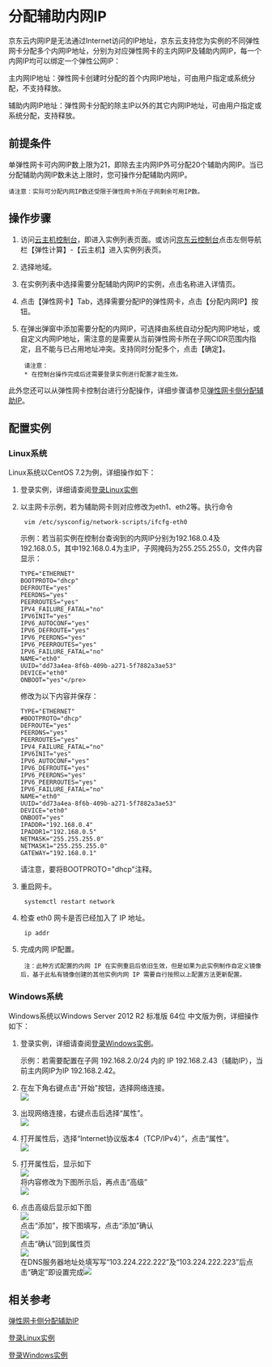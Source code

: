 # 分配辅助内网IP

京东云内网IP是无法通过Internet访问的IP地址，京东云支持您为实例的不同弹性网卡分配多个内网IP地址，分别为对应弹性网卡的主内网IP及辅助内网IP，每一个内网IP均可以绑定一个弹性公网IP：

主内网IP地址：弹性网卡创建时分配的首个内网IP地址，可由用户指定或系统分配，不支持释放。

辅助内网IP地址：弹性网卡分配的除主IP以外的其它内网IP地址，可由用户指定或系统分配，支持释放。

## 前提条件

单弹性网卡可内网IP数上限为21，即除去主内网IP外可分配20个辅助内网IP。当已分配辅助内网IP数未达上限时，您可操作分配辅助内网IP。
	
	请注意：实际可分配内网IP数还受限于弹性网卡所在子网剩余可用IP数。

## 操作步骤

1. 访问[云主机控制台](https://cns-console.jdcloud.com/host/compute/list)，即进入实例列表页面。或访问[京东云控制台](https://console.jdcloud.com)点击左侧导航栏【弹性计算】-【云主机】进入实例列表页。
2. 选择地域。
3. 在实例列表中选择需要分配辅助内网IP的实例，点击名称进入详情页。
4. 点击【弹性网卡】Tab，选择需要分配IP的弹性网卡，点击【分配内网IP】按钮。
5. 在弹出弹窗中添加需要分配的内网IP，可选择由系统自动分配内网IP地址，或自定义内网IP地址，需注意的是需要从当前弹性网卡所在子网CIDR范围内指定，且不能与已占用地址冲突。支持同时分配多个，点击【确定】。
		
		请注意：
		* 在控制台操作完成后还需要登录实例进行配置才能生效。

此外您还可以从弹性网卡控制台进行分配操作，详细步骤请参见[弹性网卡侧分配辅助IP](../../../../Networking/Elastic-Network-Interface/Operation-Guide/Private-IP-Management/Assign-Secondary-IP.md)。

## 配置实例

### Linux系统

Linux系统以CentOS 7.2为例，详细操作如下：

1. 登录实例，详细请查阅[登录Linux实例](../../Getting-Start-Linux/Connect-To-Instance.md)

2. 以主网卡示例，若为辅助网卡则对应修改为eth1、eth2等。执行命令 

		vim /etc/sysconfig/network-scripts/ifcfg-eth0

	示例：若当前实例在控制台查询到的内网IP分别为192.168.0.4及192.168.0.5，其中192.168.0.4为主IP，子网掩码为255.255.255.0，文件内容显示：

	```
	TYPE="ETHERNET"  
	BOOTPROTO="dhcp"
	DEFROUTE="yes"
	PEERDNS="yes"
	PEERROUTES="yes"
	IPV4_FAILURE_FATAL="no"
	IPV6INIT="yes"
	IPV6_AUTOCONF="yes"
	IPV6_DEFROUTE="yes"
	IPV6_PEERDNS="yes"
	IPV6_PEERROUTES="yes"
	IPV6_FAILURE_FATAL="no"
	NAME="eth0"
	UUID="dd73a4ea-8f6b-409b-a271-5f7882a3ae53"
	DEVICE="eth0"
	ONBOOT="yes"</pre>
	```
	修改为以下内容并保存：

	```
	TYPE="ETHERNET"
	#BOOTPROTO="dhcp"
	DEFROUTE="yes"
	PEERDNS="yes"
	PEERROUTES="yes"
	IPV4_FAILURE_FATAL="no"
	IPV6INIT="yes"
	IPV6_AUTOCONF="yes"
	IPV6_DEFROUTE="yes"
	IPV6_PEERDNS="yes"
	IPV6_PEERROUTES="yes"
	IPV6_FAILURE_FATAL="no"
	NAME="eth0"
	UUID="dd73a4ea-8f6b-409b-a271-5f7882a3ae53"
	DEVICE="eth0"
	ONBOOT="yes"
	IPADDR="192.168.0.4"
	IPADDR1="192.168.0.5"
	NETMASK="255.255.255.0"
	NETMASK1="255.255.255.0"
	GATEWAY="192.168.0.1"
	```
	请注意，要将BOOTPROTO="dhcp"注释。

3. 重启网卡。

		systemctl restart network

4. 检查 eth0 网卡是否已经加入了 IP 地址。
		
		ip addr
		
5. 完成内网 IP配置。
	
		注：此种方式配置的内网 IP 在实例重启后依旧生效，但是如果为此实例制作自定义镜像后，基于此私有镜像创建的其他实例内网 IP 需要自行按照以上配置方法更新配置。

### Windows系统

Windows系统以Windows Server 2012 R2 标准版 64位 中文版为例，详细操作如下：

1. 登录实例，详细请查阅[登录Windows实例](../../Getting-Start-Windows/Connect-To-Instance.md)。

	示例：若需要配置在子网 192.168.2.0/24 内的 IP 192.168.2.43（辅助IP），当前主内网IP为IP 192.168.2.42。

2. 在左下角右键点击"开始"按钮，选择网络连接。<br>![](../../../../../image/vm/AssignIP1.png)
3. 出现网络连接，右键点击后选择“属性”。<br>![](../../../../../image/vm/AssignIP2.png)
4. 打开属性后，选择“Internet协议版本4（TCP/IPv4）”，点击“属性”。<br>![](../../../../../image/vm/AssignIP3.png)
5. 打开属性后，显示如下<br>![](../../../../../image/vm/AssignIP4.png)<br>将内容修改为下图所示后，再点击“高级”<br>![](../../../../../image/vm/AssignIP5.png)
6. 点击高级后显示如下图<br>![](../../../../../image/vm/AssignIP6.png)
<br>点击“添加”，按下图填写，点击“添加”确认<br>![](../../../../../image/vm/AssignIP7.png)<br>点击“确认”回到属性页<br>![](../../../../../image/vm/AssignIP8.png)<br>在DNS服务器地址处填写写“103.224.222.222”及“103.224.222.223”后点击“确定”即设置完成![](../../../../../image/vm/AssignIP9.png)

## 相关参考

[弹性网卡侧分配辅助IP](../../../../Networking/Elastic-Network-Interface/Operation-Guide/Private-IP-Management/Assign-Secondary-IP.md)

[登录Linux实例](../../Getting-Start-Linux/Connect-To-Instance.md)

[登录Windows实例](../../Getting-Start-Windows/Connect-To-Instance.md)
